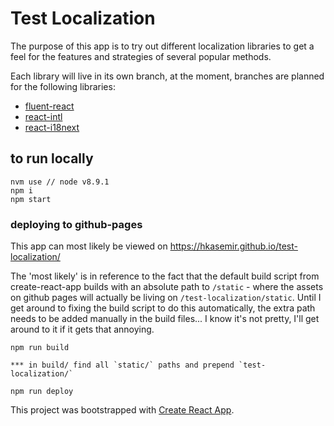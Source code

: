 # Test Localization

The purpose of this app is to try out different localization libraries to get a feel for the features and strategies
of several popular methods.


Each library will live in its own branch, at the moment, branches are planned for the following libraries:
- [fluent-react](https://github.com/projectfluent/fluent.js/tree/master/fluent-react)
- [react-intl](https://github.com/yahoo/react-intl)
- [react-i18next](https://github.com/i18next/react-i18next)


## to run locally

```
nvm use // node v8.9.1
npm i
npm start
```

### deploying to github-pages
This app can most likely be viewed on https://hkasemir.github.io/test-localization/

The 'most likely' is in reference to the fact that the default build script from create-react-app builds with an absolute path to `/static` - where the assets on github pages will actually be living on `/test-localization/static`. Until I get around to fixing the build script to do this automatically, the extra path needs to be added manually in the build files... I know it's not pretty, I'll get around to it if it gets that annoying.

```
npm run build

*** in build/ find all `static/` paths and prepend `test-localization/`

npm run deploy
```

This project was bootstrapped with [Create React App](https://github.com/facebookincubator/create-react-app).
